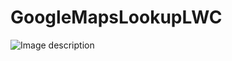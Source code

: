 # GoogleMapsLookupLWC
![Image description](https://www.developer.atsiro.com/wp-content/uploads/2020/03/Autcomplete-component.gif)
